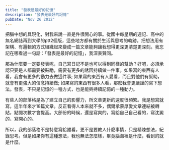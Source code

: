```yaml
---
title: "發表是最好的記憶"
description: "發表是最好的記憶"
pubDate: "Nov 26 2012"
---
```


把腦中想的具現化，對我來說一直是件很開心的事。從國中每星期的週記、高中的無名網誌再到大學的ptt2個版，這些地方都有關於生活與思考的軌跡。把想法用有架構、有邏輯的方式組織起來變成一篇文章能夠讓我想得更深更清楚更深刻。我忘記在哪看過一句話：「發表是最好的記憶」，我深表贊同。

那為什麼要一定要發表呢，自己寫日記不是也可以得到同樣的幫助？好吧，必須承認只要是人都需要被鼓勵，需要有更多的誘因持續做一件事。如果寫的東西有人看，我會有更多的動力去做這件事; 如果寫的東西有人愛看，而且對他們有幫助，就會有更強大的信念持續做; 如果寫的東西有很多人看，那麼我會更嚴謹的寫下想法。發表，不只是記憶的一種方式，也是能夠持續記憶的一種動力。

有些人的部落格是為了建立自己的影響力，所文章更新的速度很頻繁。我是想寫就寫，這半年來才18篇文章。反正看得人本來就不多，偶爾承蒙厚愛文章連結被轉貼，點閱次數才會提高。大部份的時候，還是寫爽的，寫給自己自己看的，寫沈澱的，寫開心的。

所以，我的部落格不是特意寫給誰看，更不是要教人什麼事情，只是精煉想法，紀錄思考。但是如果你有這種想法，我也無法怎麼樣，畢竟腦海裡是什麼，看到的就是什麼。
